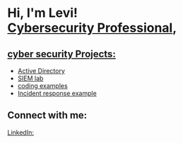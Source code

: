 <h1>Hi, I'm Levi! <br/><a href="(https://github.com/levi-martin66 )"></a> <a href="www.linkedin.com/in/levi-martin-2bb590210">Cybersecurity Professional</a>, <a href=</a></h1>

<h2>cyber security Projects:</h2>

- [Active Directory](https://github.com/levi-martin66/activedirectorylab)
- [SIEM lab](https://github.com/levi-martin66/SIEM-lab/blob/main/README.md)
- [coding examples](https://github.com/levi-martin66/levi-martin66/edit/main/README.md)
- [Incident response example](https://github.com/levi-martin66/levi-martin66/edit/main/README.md)

<h2>  Connect with me:</h2>


[LinkedIn:](www.linkedin.com/in/levi-martin-2bb590210)
